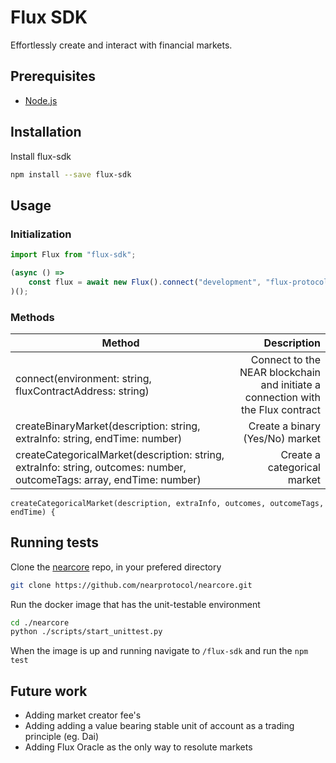 # Flux SDK
Effortlessly create and interact with financial markets.

## Prerequisites
* [Node.js](https://nodejs.org/en/)

## Installation
Install flux-sdk
```bash
npm install --save flux-sdk
```

## Usage

### Initialization

```js
import Flux from "flux-sdk";

(async () => 
	const flux = await new Flux().connect("development", "flux-protocol-staging");
)();
```

### Methods

| Method        | Description           |
| ------------- |-------------:|
| connect(environment: string, fluxContractAddress: string)      | Connect to the NEAR blockchain and initiate a connection with the Flux contract  |
| createBinaryMarket(description: string, extraInfo: string, endTime: number)      | Create a binary (Yes/No) market   |
| createCategoricalMarket(description: string,  extraInfo: string, outcomes: number, outcomeTags: array<string>, endTime: number)      | Create a categorical market   |

	createCategoricalMarket(description, extraInfo, outcomes, outcomeTags, endTime) {

## Running tests

Clone the [nearcore](https://nodejs.org/en/) repo, in your prefered directory
```bash
git clone https://github.com/nearprotocol/nearcore.git
```

Run the docker image that has the unit-testable environment
```bash
cd ./nearcore
python ./scripts/start_unittest.py
```

When the image is up and running navigate to `/flux-sdk` and run the `npm test`


## Future work

* Adding market creator fee's
* Adding adding a value bearing stable unit of account as a trading principle (eg. Dai)
* Adding Flux Oracle as the only way to resolute markets
